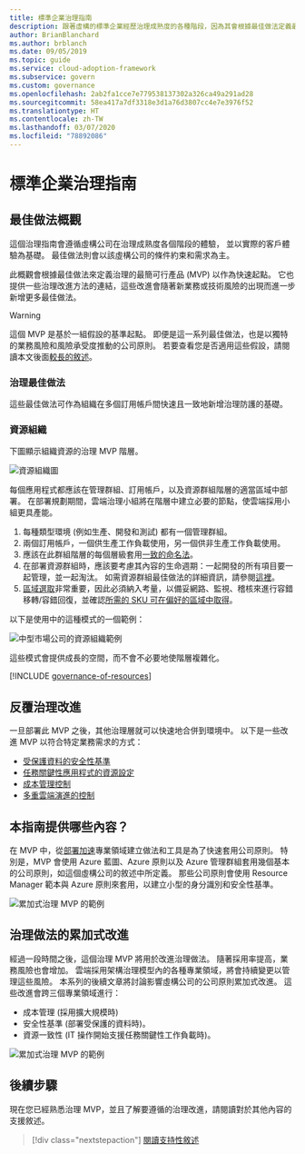 ```yaml
---
title: 標準企業治理指南
description: 跟著虛構的標準企業經歷治理成熟度的各種階段，因為其會根據最佳做法定義最小可行產品 (MVP)。
author: BrianBlanchard
ms.author: brblanch
ms.date: 09/05/2019
ms.topic: guide
ms.service: cloud-adoption-framework
ms.subservice: govern
ms.custom: governance
ms.openlocfilehash: 2ab2fa1cce7e779538137302a326ca49a291ad28
ms.sourcegitcommit: 58ea417a7df3318e3d1a76d3807cc4e7e3976f52
ms.translationtype: HT
ms.contentlocale: zh-TW
ms.lasthandoff: 03/07/2020
ms.locfileid: "78892086"
---
```

# <a name="standard-enterprise-governance-guide"></a>標準企業治理指南

## <a name="overview-of-best-practices"></a>最佳做法概觀

這個治理指南會遵循虛構公司在治理成熟度各個階段的體驗， 並以實際的客戶體驗為基礎。 最佳做法則會以該虛構公司的條件約束和需求為主。

此概觀會根據最佳做法來定義治理的最簡可行產品 (MVP) 以作為快速起點。 它也提供一些治理改進方法的連結，這些改進會隨著新業務或技術風險的出現而進一步新增更多最佳做法。

> [!WARNING]
> 這個 MVP 是基於一組假設的基準起點。 即便是這一系列最佳做法，也是以獨特的業務風險和風險承受度推動的公司原則。 若要查看您是否適用這些假設，請閱讀本文後面[較長的敘述](./narrative.md)。

### <a name="governance-best-practices"></a>治理最佳做法

這些最佳做法可作為組織在多個訂用帳戶間快速且一致地新增治理防護的基礎。

### <a name="resource-organization"></a>資源組織

下圖顯示組織資源的治理 MVP 階層。

![資源組織圖](../../../_images/govern/resource-organization.png)

每個應用程式都應該在管理群組、訂用帳戶，以及資源群組階層的適當區域中部署。 在部署規劃期間，雲端治理小組將在階層中建立必要的節點，使雲端採用小組更具產能。

1. 每種類型環境 (例如生產、開發和測試) 都有一個管理群組。
2. 兩個訂用帳戶，一個供生產工作負載使用，另一個供非生產工作負載使用。
3. 應該在此群組階層的每個層級套用[一致的命名法](../../../ready/azure-best-practices/naming-and-tagging.md)。
4. 在部署資源群組時，應該要考慮其內容的生命週期：一起開發的所有項目要一起管理，並一起淘汰。 如需資源群組最佳做法的詳細資訊，請參閱[這裡](../../../decision-guides/resource-consistency/index.md)。
5. [區域選取](../../../migrate/azure-best-practices/multiple-regions.md)非常重要，因此必須納入考量，以備妥網路、監視、稽核來進行容錯移轉/容錯回復，並確認[所需的 SKU 可在偏好的區域中取得](https://azure.microsoft.com/global-infrastructure/services)。

以下是使用中的這種模式的一個範例：

![中型市場公司的資源組織範例](../../../_images/govern/mid-market-resource-organization.png)

這些模式會提供成長的空間，而不會不必要地使階層複雜化。

[!INCLUDE [governance-of-resources](../../../../includes/caf-governance-of-resources.md)]

## <a name="iterative-governance-improvements"></a>反覆治理改進

一旦部署此 MVP 之後，其他治理層就可以快速地合併到環境中。 以下是一些改進 MVP 以符合特定業務需求的方式：

- [受保護資料的安全性基準](./security-baseline-improvement.md)
- [任務關鍵性應用程式的資源設定](./resource-consistency-improvement.md)
- [成本管理控制](./cost-management-improvement.md)
- [多重雲端演進的控制](./multicloud-improvement.md)

<!-- markdownlint-disable MD026 -->

## <a name="what-does-this-guidance-provide"></a>本指南提供哪些內容？

在 MVP 中，從[部署加速](../../deployment-acceleration/index.md)專業領域建立做法和工具是為了快速套用公司原則。 特別是，MVP 會使用 Azure 藍圖、Azure 原則以及 Azure 管理群組套用幾個基本的公司原則，如這個虛構公司的敘述中所定義。 那些公司原則會使用 Resource Manager 範本與 Azure 原則來套用，以建立小型的身分識別和安全性基準。

![累加式治理 MVP 的範例](../../../_images/govern/governance-mvp.png)

## <a name="incremental-improvement-of-governance-practices"></a>治理做法的累加式改進

經過一段時間之後，這個治理 MVP 將用於改進治理做法。 隨著採用率提高，業務風險也會增加。 雲端採用架構治理模型內的各種專業領域，將會持續變更以管理這些風險。 本系列的後續文章將討論影響虛構公司的公司原則累加式改進。 這些改進會跨三個專業領域進行：

- 成本管理 (採用擴大規模時)
- 安全性基準 (部署受保護的資料時)。
- 資源一致性 (IT 操作開始支援任務關鍵性工作負載時)。

![累加式治理 MVP 的範例](../../../_images/govern/governance-improvement.png)

## <a name="next-steps"></a>後續步驟

現在您已經熟悉治理 MVP，並且了解要遵循的治理改進，請閱讀對於其他內容的支援敘述。

> [!div class="nextstepaction"]
> [閱讀支持性敘述](./narrative.md)
